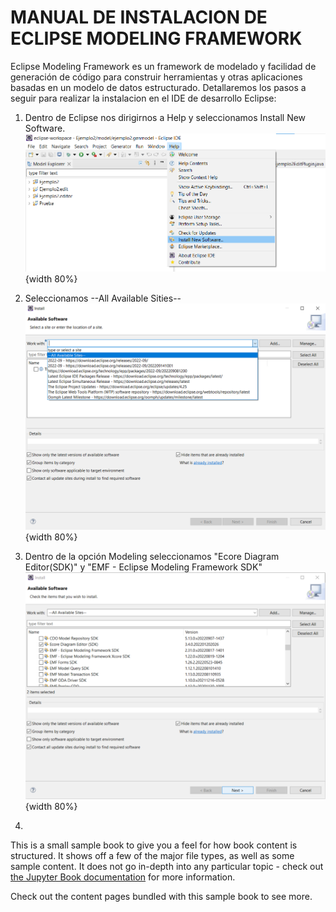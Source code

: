 # MANUAL DE INSTALACION DE ECLIPSE MODELING FRAMEWORK

Eclipse Modeling Framework es un framework de modelado y facilidad de generación de código para construir herramientas y otras aplicaciones basadas en un modelo de datos estructurado. Detallaremos los pasos a seguir para realizar la instalacion en el IDE de desarrollo Eclipse:

1. Dentro de Eclipse nos dirigirnos a Help y seleccionamos Install New Software.
![Figura 1](1.png){width 80%}

2. Seleccionamos --All Available Sities--
![Figura 2](2.png){width 80%}

3. Dentro de la opción Modeling seleccionamos "Ecore Diagram Editor(SDK)" y "EMF - Eclipse Modeling Framework SDK"
![Figura 3](3.png){width 80%}
4. 

This is a small sample book to give you a feel for how book content is
structured.
It shows off a few of the major file types, as well as some sample content.
It does not go in-depth into any particular topic - check out [the Jupyter Book documentation](https://jupyterbook.org) for more information.

Check out the content pages bundled with this sample book to see more.

```{tableofcontents}
```
